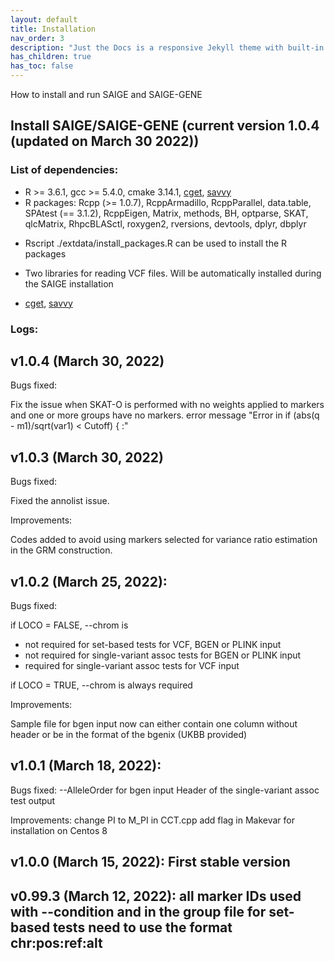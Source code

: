 ```yaml
---
layout: default
title: Installation
nav_order: 3
description: "Just the Docs is a responsive Jekyll theme with built-in search that is easily customizable and hosted on GitHub Pages."
has_children: true
has_toc: false
---
```


How to install and run SAIGE and SAIGE-GENE


## Install SAIGE/SAIGE-GENE (current version 1.0.4 (updated on March 30 2022))

### List of dependencies:

* R >= 3.6.1, gcc >= 5.4.0, cmake 3.14.1, [cget](https://cget.readthedocs.io/en/latest/src/intro.html#installing-cget), [savvy](https://github.com/statgen/savvy)
* R packages: Rcpp (>= 1.0.7), RcppArmadillo, RcppParallel, data.table, SPAtest (== 3.1.2),
        RcppEigen, Matrix, methods, BH, optparse, SKAT, qlcMatrix, RhpcBLASctl, roxygen2, rversions, devtools, dplyr, dbplyr
-  Rscript ./extdata/install_packages.R can be used to install the R packages

* Two libraries for reading VCF files. Will be automatically installed during the SAIGE installation
-  [cget](https://cget.readthedocs.io/en/latest/src/intro.html#installing-cget), [savvy](https://github.com/statgen/savvy)

### Logs:

## v1.0.4 (March 30, 2022)
Bugs fixed:

Fix the issue when SKAT-O is performed with no weights applied to markers and one or more groups have no markers. error message "Error in if (abs(q - m1)/sqrt(var1) < Cutoff) { :"



## v1.0.3 (March 30, 2022)
Bugs fixed:

Fixed the annolist issue.

Improvements:

Codes added to avoid using markers selected for variance ratio estimation in the GRM construction.


## v1.0.2 (March 25, 2022):
Bugs fixed:

if LOCO = FALSE, --chrom is 
- not required for set-based tests for VCF, BGEN or PLINK input 
- not required for single-variant assoc tests for BGEN or PLINK input
- required for single-variant assoc tests for VCF input

if LOCO = TRUE, --chrom is always required 

Improvements:

Sample file for bgen input now can either contain one column without header or be in the format of the bgenix (UKBB provided)  

## v1.0.1 (March 18, 2022): 
Bugs fixed:
--AlleleOrder for bgen input
Header of the single-variant assoc test output

Improvements:
change PI to M_PI in CCT.cpp
add flag in Makevar for installation on Centos 8

## v1.0.0 (March 15, 2022): First stable version

## v0.99.3 (March 12, 2022): all marker IDs used with --condition and in the group file for set-based tests need to use the format chr:pos:ref:alt


